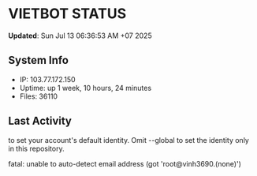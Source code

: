 # VIETBOT STATUS
**Updated**: Sun Jul 13 06:36:53 AM +07 2025

## System Info
- IP: 103.77.172.150
- Uptime: up 1 week, 10 hours, 24 minutes
- Files: 36110

## Last Activity

to set your account's default identity.
Omit --global to set the identity only in this repository.

fatal: unable to auto-detect email address (got 'root@vinh3690.(none)')
